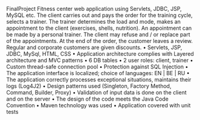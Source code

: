 FinalProject
Fitness center web application using Servlets, JDBC, JSP, MySQL etc.
The client carries out and pays the order for the training cycle, selects a trainer. The trainer determines the load and mode, makes an appointment to the client (exercises, shells, nutrition). An appointment can be made by a personal trainer. The client may refuse and / or replace part of the appointments. At the end of the order, the customer leaves a review. Regular and corporate customers are given discounts.
• Servlets, JSP, JDBC, MySql, HTML, CSS 
• Application architecture complies with Layered architecture and MVC patterns 
• 6 DB tables
• 2 user roles: client, trainer 
• Custom thread-safe connection pool 
• Protection against SQL Injection 
• The application interface is localized; choice of languages: EN | BE | RU 
• The application correctly processes exceptional situations, maintains their logs (Log4J2) 
• Design patterns used (Singleton, Factory Method, Command, Builder, Proxy) 
• Validation of input data is done on the client and on the server 
• The design of the code meets the Java Code Convention 
• Maven technology was used • Application covered with unit tests
 
 
